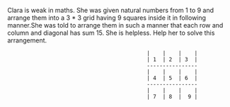 Clara is weak in maths. She was given natural numbers from 1 to 9 and arrange them into a 3 * 3 grid having 9 squares inside
it in following manner.She was told to arrange them in such a manner that each row and column and diagonal has sum 15. She is helpless. 
Help her to solve this arrangement. 
 
                                                |    |    |    |
                                                | 1  | 2  | 3  |
                                                ----------------
                                                |    |    |    |
                                                | 4  | 5  | 6  |
                                                ----------------
                                                |    |    |    |
                                                | 7  | 8  |  9 |
                                                

